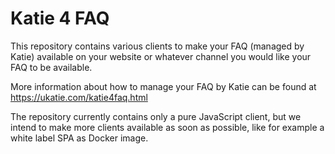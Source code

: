 # Katie 4 FAQ

This repository contains various clients to make your FAQ (managed by Katie) available on your website or whatever channel you would like your FAQ to be available.

More information about how to manage your FAQ by Katie can be found at https://ukatie.com/katie4faq.html

The repository currently contains only a pure JavaScript client, but we intend to make more clients available as soon as possible, like for example a white label SPA as Docker image.
